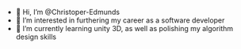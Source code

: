 - 👋 Hi, I’m @Christoper-Edmunds
- 👀 I’m interested in furthering my career as a software developer
- 🌱 I’m currently learning unity 3D, as well as polishing my algorithm design skills

<!---
Christoper-Edmunds/Christoper-Edmunds is a ✨ special ✨ repository because its `README.md` (this file) appears on your GitHub profile.
You can click the Preview link to take a look at your changes.
--->
